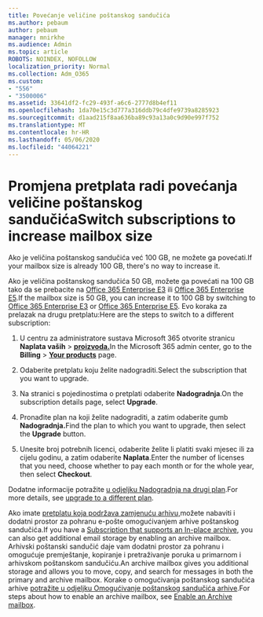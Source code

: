 ```yaml
---
title: Povećanje veličine poštanskog sandučića
ms.author: pebaum
author: pebaum
manager: mnirkhe
ms.audience: Admin
ms.topic: article
ROBOTS: NOINDEX, NOFOLLOW
localization_priority: Normal
ms.collection: Adm_O365
ms.custom:
- "556"
- "3500006"
ms.assetid: 33641df2-fc29-493f-a6c6-2777d8b4ef11
ms.openlocfilehash: 1da70e15c3d777a316ddb79c4dfe9739a8285923
ms.sourcegitcommit: d1aad215f8aa636ba89c93a13a0c9d90e997f752
ms.translationtype: MT
ms.contentlocale: hr-HR
ms.lasthandoff: 05/06/2020
ms.locfileid: "44064221"
---
```

# <a name="switch-subscriptions-to-increase-mailbox-size"></a><span data-ttu-id="31c47-102">Promjena pretplata radi povećanja veličine poštanskog sandučića</span><span class="sxs-lookup"><span data-stu-id="31c47-102">Switch subscriptions to increase mailbox size</span></span>

<span data-ttu-id="31c47-103">Ako je veličina poštanskog sandučića već 100 GB, ne možete ga povećati.</span><span class="sxs-lookup"><span data-stu-id="31c47-103">If your mailbox size is already 100 GB, there's no way to increase it.</span></span>
  
<span data-ttu-id="31c47-104">Ako je veličina poštanskog sandučića 50 GB, možete ga povećati na 100 GB tako da se prebacite na [Office 365 Enterprise E3](https://products.office.com/business/office-365-enterprise-e3-business-software) ili [Office 365 Enterprise E5](https://products.office.com/business/office-365-enterprise-e5-business-software).</span><span class="sxs-lookup"><span data-stu-id="31c47-104">If the mailbox size is 50 GB, you can increase it to 100 GB by switching to [Office 365 Enterprise E3](https://products.office.com/business/office-365-enterprise-e3-business-software) or [Office 365 Enterprise E5](https://products.office.com/business/office-365-enterprise-e5-business-software).</span></span> <span data-ttu-id="31c47-105">Evo koraka za prelazak na drugu pretplatu:</span><span class="sxs-lookup"><span data-stu-id="31c47-105">Here are the steps to switch to a different subscription:</span></span>
  
1. <span data-ttu-id="31c47-106">U centru za administratore sustava Microsoft 365 otvorite stranicu **Naplata vaših** \> **[proizvoda.](https://go.microsoft.com/fwlink/p/?linkid=842054)**</span><span class="sxs-lookup"><span data-stu-id="31c47-106">In the Microsoft 365 admin center, go to the **Billing** \> **[Your products](https://go.microsoft.com/fwlink/p/?linkid=842054)** page.</span></span>

2. <span data-ttu-id="31c47-107">Odaberite pretplatu koju želite nadograditi.</span><span class="sxs-lookup"><span data-stu-id="31c47-107">Select the subscription that you want to upgrade.</span></span>

3. <span data-ttu-id="31c47-108">Na stranici s pojedinostima o pretplati odaberite **Nadogradnja**.</span><span class="sxs-lookup"><span data-stu-id="31c47-108">On the subscription details page, select **Upgrade**.</span></span>

4. <span data-ttu-id="31c47-109">Pronađite plan na koji želite nadograditi, a zatim odaberite gumb **Nadogradnja.**</span><span class="sxs-lookup"><span data-stu-id="31c47-109">Find the plan to which you want to upgrade, then select the **Upgrade** button.</span></span>

5. <span data-ttu-id="31c47-110">Unesite broj potrebnih licenci, odaberite želite li platiti svaki mjesec ili za cijelu godinu, a zatim odaberite **Naplata**.</span><span class="sxs-lookup"><span data-stu-id="31c47-110">Enter the number of licenses that you need, choose whether to pay each month or for the whole year, then select **Checkout**.</span></span>

<span data-ttu-id="31c47-111">Dodatne informacije potražite [u odjeljku Nadogradnja na drugi plan](https://docs.microsoft.com/office365/admin/subscriptions-and-billing/upgrade-to-different-plan).</span><span class="sxs-lookup"><span data-stu-id="31c47-111">For more details, see [upgrade to a different plan](https://docs.microsoft.com/office365/admin/subscriptions-and-billing/upgrade-to-different-plan).</span></span>

<span data-ttu-id="31c47-112">Ako imate [pretplatu koja podržava zamjenuću arhivu,](https://docs.microsoft.com/office365/servicedescriptions/exchange-online-archiving-service-description/exchange-online-archiving-service-description)možete nabaviti i dodatni prostor za pohranu e-pošte omogućivanjem arhive poštanskog sandučića.</span><span class="sxs-lookup"><span data-stu-id="31c47-112">If you have a [Subscription that supports an In-place archive](https://docs.microsoft.com/office365/servicedescriptions/exchange-online-archiving-service-description/exchange-online-archiving-service-description), you can also get additional email storage by enabling an archive mailbox.</span></span> <span data-ttu-id="31c47-113">Arhivski poštanski sandučić daje vam dodatni prostor za pohranu i omogućuje premještanje, kopiranje i pretraživanje poruka u primarnom i arhivskom poštanskom sandučiću.</span><span class="sxs-lookup"><span data-stu-id="31c47-113">An archive mailbox gives you additional storage and allows you to move, copy, and search for messages in both the primary and archive mailbox.</span></span> <span data-ttu-id="31c47-114">Korake o omogućivanja poštanskog sandučića arhive [potražite u odjeljku Omogućivanje poštanskog sandučića arhive](https://docs.microsoft.com/office365/securitycompliance/enable-archive-mailboxes).</span><span class="sxs-lookup"><span data-stu-id="31c47-114">For steps about how to enable an archive mailbox, see [Enable an Archive mailbox](https://docs.microsoft.com/office365/securitycompliance/enable-archive-mailboxes).</span></span>